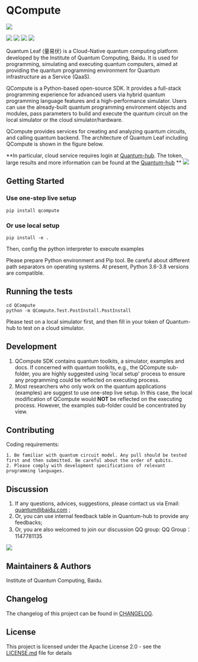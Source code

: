 # QCompute
![](https://release-data.cdn.bcebos.com/github-qleaf%2F%E9%87%8F%E6%98%93%E4%BC%8F%E5%9B%BE%E6%A0%87.png)

[![](https://img.shields.io/badge/license-Apache%202.0-green)](./LICENSE) [![](https://img.shields.io/badge/build-passing-green)]() ![](https://img.shields.io/badge/Python-3.6--3.8-blue) ![](https://img.shields.io/badge/release-v0.0.1-blue)

Quantum Leaf (量易伏) is a Cloud-Native quantum computing platform developed by the Institute of Quantum Computing, Baidu. It is used for programming, simulating and executing quantum computers, aimed at providing the quantum programming environment for Quantum infrastructure as a Service (QaaS). 

QCompute is a Python-based open-source SDK. It provides a full-stack programming experience for advanced users via hybrid quantum programming language features and a high-performance simulator. Users can use the already-built quantum programming environment objects and modules, pass parameters to build and execute the quantum circuit on the local simulator or the cloud simulator/hardware.

QCompute provides services for creating and analyzing quantum circuits, and calling quantum backend. The architecture of Quantum Leaf including QCompute is shown in the figure below.

**In particular, cloud service requires login at [Quantum-hub](https://quantum-hub.baidu.com). The token, large results and more information can be found at the [Quantum-hub](https://quantum-hub.baidu.com) **
![](https://release-data.cdn.bcebos.com/github-qleaf%2FArchitecture-EN.png)

## Getting Started
### Use one-step live setup

    pip install qcompute

### Or use local setup 

    pip install -e .

Then, config the python interpreter to execute examples


Please prepare Python environment and Pip tool. Be careful about different path separators on operating systems. At present, Python 3.6-3.8 versions are compatible.

## Running the tests

    cd QCompute
    python -m QCompute.Test.PostInstall.PostInstall

Please test on a local simulator first, and then fill in your token of Quantum-hub to test on a cloud simulator.

## Development
1. QCompute SDK contains quantum toolkits, a simulator, examples and docs. If concerned with quantum toolkits, e.g., the QCompute sub-folder, you are highly suggested using 'local setup' process to ensure any programming could be reflected on executing process. 
2. Most researchers who only work on the quantum applications (examples) are suggest to use one-step live setup. In this case, the local modification of QCompute would **NOT** be reflected on the executing process. However, the examples sub-folder could be concentrated by view.

## Contributing
Coding requirements:

 	1. Be familiar with quantum circuit model. Any pull should be tested first and then submitted. Be careful about the order of qubits.
   	2. Please comply with development specifications of relevant programming languages.

## Discussion
1. If any questions, advices, suggestions, please contact us via Email: quantum@baidu.com ;
2. Or, you can use internal feedback table in Quantum-hub to provide any feedbacks;
3. Or, you are also welcomed to join our discussion QQ group:
QQ Group：1147781135

![](https://release-data.cdn.bcebos.com/github-qleaf%2Fqrcode.png)

## Maintainers & Authors
Institute of Quantum Computing, Baidu.

## Changelog
The changelog of this project can be found in [CHANGELOG](./CHANGELOG.md).

## License
This project is licensed under the Apache License 2.0 - see the [LICENSE.md](./LICENSE) file for details


